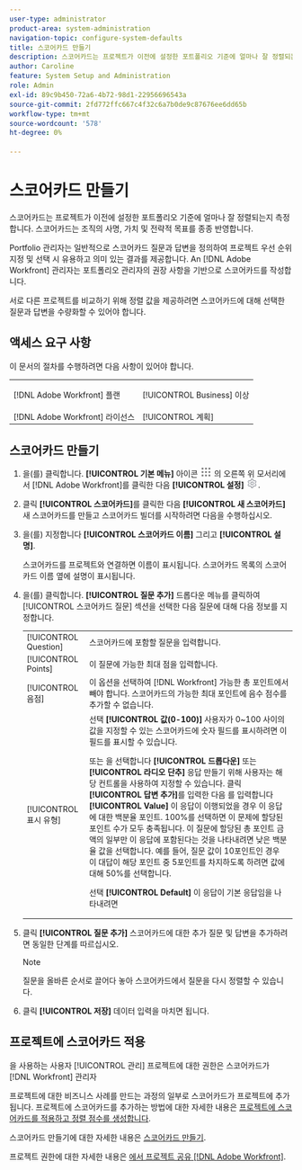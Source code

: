 ```yaml
---
user-type: administrator
product-area: system-administration
navigation-topic: configure-system-defaults
title: 스코어카드 만들기
description: 스코어카드는 프로젝트가 이전에 설정한 포트폴리오 기준에 얼마나 잘 정렬되는지 측정합니다. 스코어카드는 조직의 임무, 가치 및 전략적 목표를 반영하기도 합니다.Portfolio 관리자는 일반적으로 스코어카드 질문과 답변을 정의하여 프로젝트 우선 순위 지정 및 선택 시 의미있고 유용하도록 합니다. An [!DNL Adobe Workfront] 관리자는 포트폴리오 관리자의 권장 사항을 기반으로 스코어카드를 작성합니다.
author: Caroline
feature: System Setup and Administration
role: Admin
exl-id: 89c9b450-72a6-4b72-98d1-22956696543a
source-git-commit: 2fd772ffc667c4f32c6a7b0de9c87676ee6dd65b
workflow-type: tm+mt
source-wordcount: '578'
ht-degree: 0%

---
```


# 스코어카드 만들기

<!--DON'T DELETE, DRAFT OR HIDE THIS ARTICLE. IT IS LINKED TO THE PRODUCT, THROUGH THE CONTEXT SENSITIVE HELP LINKS.-->

스코어카드는 프로젝트가 이전에 설정한 포트폴리오 기준에 얼마나 잘 정렬되는지 측정합니다. 스코어카드는 조직의 사명, 가치 및 전략적 목표를 종종 반영합니다.

Portfolio 관리자는 일반적으로 스코어카드 질문과 답변을 정의하여 프로젝트 우선 순위 지정 및 선택 시 유용하고 의미 있는 결과를 제공합니다. An [!DNL Adobe Workfront] 관리자는 포트폴리오 관리자의 권장 사항을 기반으로 스코어카드를 작성합니다.

서로 다른 프로젝트를 비교하기 위해 정렬 값을 제공하려면 스코어카드에 대해 선택한 질문과 답변을 수량화할 수 있어야 합니다.

## 액세스 요구 사항

이 문서의 절차를 수행하려면 다음 사항이 있어야 합니다.

<table style="table-layout:auto"> 
 <col> 
 <col> 
 <tbody> 
  <tr> 
   <td role="rowheader">[!DNL Adobe Workfront] 플랜</td> 
   <td> <p>[!UICONTROL Business] 이상</p> </td> 
  </tr> 
  <tr> 
   <td role="rowheader">[!DNL Adobe Workfront] 라이선스</td> 
   <td>[!UICONTROL 계획]</td> 
  </tr> 
 </tbody> 
</table>

## 스코어카드 만들기

1. 을(를) 클릭합니다. **[!UICONTROL 기본 메뉴]** 아이콘 ![](assets/main-menu-icon.png) 의 오른쪽 위 모서리에서 [!DNL Adobe Workfront]를 클릭한 다음 **[!UICONTROL 설정]** ![](assets/gear-icon-settings.png).

1. 클릭 **[!UICONTROL 스코어카드]**&#x200B;를 클릭한 다음 **[!UICONTROL 새 스코어카드]** 새 스코어카드를 만들고 스코어카드 빌더를 시작하려면 다음을 수행하십시오.

1. 을(를) 지정합니다 **[!UICONTROL 스코어카드 이름]** 그리고 **[!UICONTROL 설명]**.

   스코어카드를 프로젝트와 연결하면 이름이 표시됩니다. 스코어카드 목록의 스코어카드 이름 옆에 설명이 표시됩니다.

1. 을(를) 클릭합니다. **[!UICONTROL 질문 추가]** 드롭다운 메뉴를 클릭하여 [!UICONTROL 스코어카드 질문] 섹션을 선택한 다음 질문에 대해 다음 정보를 지정합니다.

   <table style="table-layout:auto"> 
    <col> 
    <col> 
    <tbody> 
     <tr> 
      <td role="rowheader">[!UICONTROL Question]</td> 
      <td>스코어카드에 포함할 질문을 입력합니다.</td> 
     </tr> 
     <tr> 
      <td role="rowheader">[!UICONTROL Points]</td> 
      <td>이 질문에 가능한 최대 점을 입력합니다.</td> 
     </tr> 
     <tr> 
      <td role="rowheader">[!UICONTROL 음점]</td> 
      <td>이 옵션을 선택하여 [!DNL Workfront] 가능한 총 포인트에서 빼야 합니다. 스코어카드의 가능한 최대 포인트에 음수 점수를 추가할 수 없습니다.</td> 
     </tr> 
     <tr> 
      <td role="rowheader">[!UICONTROL 표시 유형]</td> 
      <td>선택 <strong>[!UICONTROL 값(0-100)]</strong> 사용자가 0~100 사이의 값을 지정할 수 있는 스코어카드에 숫자 필드를 표시하려면 이 필드를 표시할 수 있습니다.<p>또는 을 선택합니다 <strong>[!UICONTROL 드롭다운]</strong> 또는 <strong>[!UICONTROL 라디오 단추]</strong> 응답 만들기 위해 사용자는 해당 컨트롤을 사용하여 지정할 수 있습니다. 클릭 <strong>[!UICONTROL 답변 추가]</strong>를 입력한 다음 를 입력합니다 <strong>[!UICONTROL Value]</strong> 이 응답이 이행되었을 경우 이 응답에 대한 백분율 포인트. 100%를 선택하면 이 문제에 할당된 포인트 수가 모두 충족됩니다. 이 질문에 할당된 총 포인트 금액의 일부만 이 응답에 포함된다는 것을 나타내려면 낮은 백분율 값을 선택합니다. 예를 들어, 질문 값이 10포인트인 경우 이 대답이 해당 포인트 중 5포인트를 차지하도록 하려면 값에 대해 50%를 선택합니다.</p>
      <p>선택 <strong>[!UICONTROL Default]</strong> 이 응답이 기본 응답임을 나타내려면</strong></p>
     </tr> 
    </tbody> 
   </table>

1. 클릭 **[!UICONTROL 질문 추가]** 스코어카드에 대한 추가 질문 및 답변을 추가하려면 동일한 단계를 따르십시오.

   >[!NOTE]
   >
   >질문을 올바른 순서로 끌어다 놓아 스코어카드에서 질문을 다시 정렬할 수 있습니다.

1. 클릭 **[!UICONTROL 저장]** 데이터 입력을 마치면 됩니다.

## 프로젝트에 스코어카드 적용

을 사용하는 사용자 [!UICONTROL 관리] 프로젝트에 대한 권한은 스코어카드가 [!DNL Workfront] 관리자

프로젝트에 대한 비즈니스 사례를 만드는 과정의 일부로 스코어카드가 프로젝트에 추가됩니다. 프로젝트에 스코어카드를 추가하는 방법에 대한 자세한 내용은 [프로젝트에 스코어카드를 적용하고 정렬 점수를 생성합니다](../../../manage-work/projects/define-a-business-case/apply-scorecard-to-project-to-generate-alignment-score.md).

스코어카드 만들기에 대한 자세한 내용은 [스코어카드 만들기](#create-a-scorecard).

프로젝트 권한에 대한 자세한 내용은 [에서 프로젝트 공유 [!DNL Adobe Workfront]](../../../workfront-basics/grant-and-request-access-to-objects/share-a-project.md).
